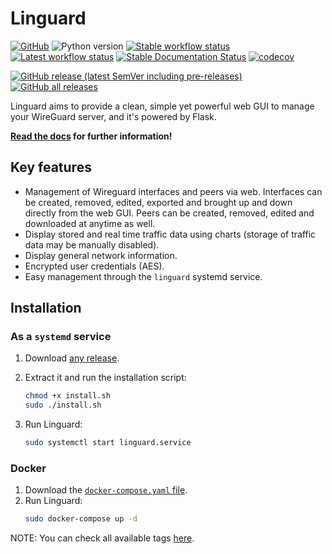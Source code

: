 # Linguard

[![GitHub](https://img.shields.io/github/license/joseantmazonsb/linguard)](LICENSE.md) ![Python version](https://img.shields.io/badge/python-3.7%20%7C%203.8%20%7C%203.9-blue?logo=python&logoColor=yellow) [![Stable workflow status](https://github.com/joseantmazonsb/linguard/actions/workflows/stable-test.yaml/badge.svg)](https://github.com/joseantmazonsb/linguard/actions/workflows/stable-test.yaml) [![Latest workflow status](https://github.com/joseantmazonsb/linguard/actions/workflows/latest-test.yaml/badge.svg)](https://github.com/joseantmazonsb/linguard/actions/workflows/latest-test.yaml) [![Stable Documentation Status](https://readthedocs.org/projects/linguard/badge/?version=stable)](https://linguard.readthedocs.io/en/stable/?badge=stable) [![codecov](https://codecov.io/gh/joseantmazonsb/linguard/branch/main/graph/badge.svg)](https://codecov.io/gh/joseantmazonsb/linguard)

[![GitHub release (latest SemVer including pre-releases)](https://img.shields.io/github/v/release/joseantmazonsb/linguard?color=green&include_prereleases&logo=github)](https://github.com/joseantmazonsb/linguard/releases) [![GitHub all releases](https://img.shields.io/github/downloads/joseantmazonsb/linguard/total?logo=github)](https://github.com/joseantmazonsb/linguard/releases)


Linguard aims to provide a clean, simple yet powerful web GUI to manage your WireGuard server, and it's powered by Flask.

**[Read the docs](https://linguard.readthedocs.io) for further information!**

## Key features

* Management of Wireguard interfaces and peers via web. Interfaces can be created, removed, edited, exported and brought up and down directly from the web GUI. Peers can be created, removed, edited and downloaded at anytime as well.
* Display stored and real time traffic data using charts (storage of traffic data may be manually disabled).
* Display general network information.
* Encrypted user credentials (AES).
* Easy management through the ``linguard`` systemd service.

## Installation

### As a `systemd` service

1. Download [any release](https://github.com/joseantmazonsb/linguard/releases).
    
2. Extract it and run the installation script:
    ```bash
    chmod +x install.sh
    sudo ./install.sh
    ```
3. Run Linguard: 
    ```bash
    sudo systemctl start linguard.service
    ```

### Docker

1. Download the [`docker-compose.yaml` file](https://raw.githubusercontent.com/joseantmazonsb/linguard/main/docker/docker-compose.yaml).
2. Run Linguard: 
   ```bash
   sudo docker-compose up -d
   ```
NOTE: You can check all available tags [here](https://github.com/joseantmazonsb/linguard/pkgs/container/linguard/versions).